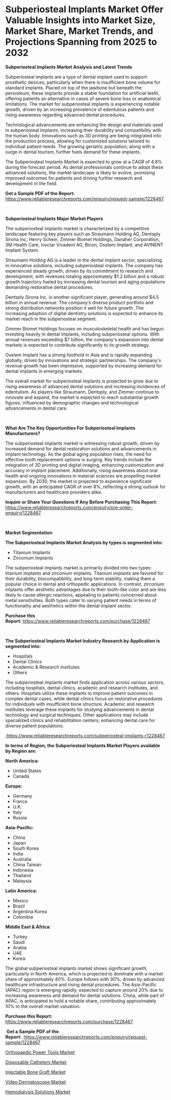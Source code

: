 <p><h1>Subperiosteal Implants Market Offer Valuable Insights into Market Size, Market Share, Market Trends, and Projections Spanning from 2025 to 2032</h1></p><p><strong>Subperiosteal Implants Market Analysis and Latest Trends</strong></p>
<p><p>Subperiosteal implants are a type of dental implant used to support prosthetic devices, particularly when there is insufficient bone volume for standard implants. Placed on top of the jawbone but beneath the periosteum, these implants provide a stable foundation for artificial teeth, offering patients an alternative in cases of severe bone loss or anatomical limitations. The market for subperiosteal implants is experiencing notable growth, driven by an increasing prevalence of edentulous patients and rising awareness regarding advanced dental procedures.</p><p>Technological advancements are enhancing the design and materials used in subperiosteal implants, increasing their durability and compatibility with the human body. Innovations such as 3D printing are being integrated into the production process, allowing for customized solutions tailored to individual patient needs. The growing geriatric population, along with a surge in dental tourism, further fuels demand for these implants.</p><p>The Subperiosteal Implants Market is expected to grow at a CAGR of 4.8% during the forecast period. As dental professionals continue to adopt these advanced solutions, the market landscape is likely to evolve, promising improved outcomes for patients and driving further research and development in the field.</p></p>
<p><strong>Get a Sample PDF of the Report:&nbsp;</strong> <a href="https://www.reliableresearchreports.com/enquiry/request-sample/1228467?utm_campaign=117&utm_medium=2&utm_source=Github&utm_content=ia&utm_term=03032025&utm_id=subperiosteal-implants">https://www.reliableresearchreports.com/enquiry/request-sample/1228467</a></p>
<p>&nbsp;</p>
<p><strong>Subperiosteal Implants Major Market Players</strong></p>
<p><p>The subperiosteal implants market is characterized by a competitive landscape featuring key players such as Straumann Holding AG, Dentsply Sirona Inc, Henry Schein, Zimmer Biomet Holdings, Danaher Corporation, 3M Health Care, Ivoclar Vivadent AG, Bicon, Osstem Implant, and AVINENT Implant System. </p><p>Straumann Holding AG is a leader in the dental implant sector, specializing in innovative solutions, including subperiosteal implants. The company has experienced steady growth, driven by its commitment to research and development, with revenues totaling approximately $1.2 billion and a robust growth trajectory fueled by increasing dental tourism and aging populations demanding restorative dental procedures.</p><p>Dentsply Sirona Inc. is another significant player, generating around $4.5 billion in annual revenue. The company’s diverse product portfolio and strong distribution networks position it well for future growth. The increasing adoption of digital dentistry solutions is expected to enhance its market reach in the subperiosteal segment.</p><p>Zimmer Biomet Holdings focuses on musculoskeletal health and has begun investing heavily in dental implants, including subperiosteal options. With annual revenues exceeding $7 billion, the company's expansion into dental markets is expected to contribute significantly to its growth strategy.</p><p>Osstem Implant has a strong foothold in Asia and is rapidly expanding globally, driven by innovations and strategic partnerships. The company's revenue growth has been impressive, supported by increasing demand for dental implants in emerging markets.</p><p>The overall market for subperiosteal implants is projected to grow due to rising awareness of advanced dental solutions and increasing incidences of edentulism. As players like Straumann, Dentsply, and Zimmer continue to innovate and expand, the market is expected to reach substantial growth figures, influenced by demographic changes and technological advancements in dental care.</p></p>
<p>&nbsp;</p>
<p><strong>What Are The Key Opportunities For Subperiosteal Implants Manufacturers?</strong></p>
<p><p>The subperiosteal implants market is witnessing robust growth, driven by increased demand for dental restoration solutions and advancements in implant technology. As the global aging population rises, the need for effective tooth replacement options is surging. Key trends include the integration of 3D printing and digital imaging, enhancing customization and accuracy in implant placement. Additionally, rising awareness about oral health and ongoing innovations in material sciences are propelling market expansion. By 2030, the market is projected to experience significant growth, with an anticipated CAGR of over 8%, reflecting a strong outlook for manufacturers and healthcare providers alike.</p></p>
<p><strong>Inquire or Share Your Questions If Any Before Purchasing This Report:</strong> <a href="https://www.reliableresearchreports.com/enquiry/pre-order-enquiry/1228467?utm_campaign=117&utm_medium=2&utm_source=Github&utm_content=ia&utm_term=03032025&utm_id=subperiosteal-implants">https://www.reliableresearchreports.com/enquiry/pre-order-enquiry/1228467</a></p>
<p>&nbsp;</p>
<p><strong>Market Segmentation</strong></p>
<p><strong>The Subperiosteal Implants Market Analysis by types is segmented into:</strong></p>
<p><ul><li>Titanium Implants</li><li>Zirconium Implants</li></ul></p>
<p><p>The subperiosteal implants market is primarily divided into two types: titanium implants and zirconium implants. Titanium implants are favored for their durability, biocompatibility, and long-term stability, making them a popular choice in dental and orthopedic applications. In contrast, zirconium implants offer aesthetic advantages due to their tooth-like color and are less likely to cause allergic reactions, appealing to patients concerned about metal sensitivities. Both types cater to varying patient needs in terms of functionality and aesthetics within the dental implant sector.</p></p>
<p><strong>Purchase this Report:&nbsp;</strong><a href="https://www.reliableresearchreports.com/purchase/1228467?utm_campaign=117&utm_medium=2&utm_source=Github&utm_content=ia&utm_term=03032025&utm_id=subperiosteal-implants">https://www.reliableresearchreports.com/purchase/1228467</a></p>
<p>&nbsp;</p>
<p><strong>The Subperiosteal Implants Market Industry Research by Application is segmented into:</strong></p>
<p><ul><li>Hospitals</li><li>Dental Clinics</li><li>Academic & Research Institutes</li><li>Others</li></ul></p>
<p><p>The subperiosteal implants market finds application across various sectors, including hospitals, dental clinics, academic and research institutes, and others. Hospitals utilize these implants to improve patient outcomes in complex dental cases, while dental clinics focus on restorative procedures for individuals with insufficient bone structure. Academic and research institutes leverage these implants for studying advancements in dental technology and surgical techniques. Other applications may include specialized clinics and rehabilitation centers, enhancing dental care for diverse patient populations.</p></p>
<p><a href="https://www.reliableresearchreports.com/subperiosteal-implants-r1228467?utm_campaign=117&utm_medium=2&utm_source=Github&utm_content=ia&utm_term=03032025&utm_id=subperiosteal-implants">&nbsp;https://www.reliableresearchreports.com/subperiosteal-implants-r1228467</a></p>
<p><strong>In terms of Region, the Subperiosteal Implants Market Players available by Region are:</strong></p>
<p>
    <p> <strong> North America: </strong>
        <ul>
            <li>United States</li>
            <li>Canada</li>
        </ul>
        </p> 
    <p> <strong> Europe: </strong>
        <ul>
            <li>Germany</li>
            <li>France</li>
            <li>U.K.</li>
            <li>Italy</li>
            <li>Russia</li>
        </ul>
        </p> 
    <p> <strong> Asia-Pacific: </strong>
        <ul>
            <li>China</li>
            <li>Japan</li>
            <li>South Korea</li>
            <li>India</li>
            <li>Australia</li>
            <li>China Taiwan</li>
            <li>Indonesia</li>
            <li>Thailand</li>
            <li>Malaysia</li>
        </ul>
        </p> 
    <p> <strong> Latin America: </strong>
        <ul>
            <li>Mexico</li>
            <li>Brazil</li>
            <li>Argentina Korea</li>
            <li>Colombia</li>
        </ul>
        </p> 
    <p> <strong> Middle East & Africa: </strong>
        <ul>
            <li>Turkey</li>
            <li>Saudi</li>
            <li>Arabia</li>
            <li>UAE</li>
            <li>Korea</li>
        </ul>
    </p>
    </p>
<p><p>The global subperiosteal implants market shows significant growth, particularly in North America, which is projected to dominate with a market share of approximately 40%. Europe follows with 30%, driven by advanced healthcare infrastructure and rising dental procedures. The Asia-Pacific (APAC) region is emerging rapidly, expected to capture around 20% due to increasing awareness and demand for dental solutions. China, while part of APAC, is anticipated to hold a notable share, contributing approximately 10% to the overall market valuation.</p></p>
<p><strong>Purchase this Report: </strong><a href="https://www.reliableresearchreports.com/purchase/1228467?utm_campaign=117&utm_medium=2&utm_source=Github&utm_content=ia&utm_term=03032025&utm_id=subperiosteal-implants">https://www.reliableresearchreports.com/purchase/1228467</a></p>
<p>&nbsp;<strong>Get a Sample PDF of the Report:&nbsp;&nbsp;</strong><a href="https://www.reliableresearchreports.com/enquiry/request-sample/1228467?utm_campaign=117&utm_medium=2&utm_source=Github&utm_content=ia&utm_term=03032025&utm_id=subperiosteal-implants">https://www.reliableresearchreports.com/enquiry/request-sample/1228467</a></p>
<p><strong></strong></p>
<p><p><a href="https://github.com/JakirUddin651/Market-Research-Report-List-1/blob/main/orthopaedic-power-tools-market.md?utm_campaign=117&utm_medium=2&utm_source=Github&utm_content=ia&utm_term=03032025&utm_id=subperiosteal-implants">Orthopaedic Power Tools Market</a></p><p><a href="https://github.com/gerdabatiskzv9/Market-Research-Report-List-1/blob/main/disposable-catheters-market.md?utm_campaign=117&utm_medium=2&utm_source=Github&utm_content=ia&utm_term=03032025&utm_id=subperiosteal-implants">Disposable Catheters Market</a></p><p><a href="https://github.com/AKSHATREPORTPRIME/Market-Research-Report-List-7/blob/main/injectable-bone-graft-market.md?utm_campaign=117&utm_medium=2&utm_source=Github&utm_content=ia&utm_term=03032025&utm_id=subperiosteal-implants">Injectable Bone Graft Market</a></p><p><a href="https://github.com/irfadac/Market-Research-Report-List-5/blob/main/video-dermatoscope-market.md?utm_campaign=117&utm_medium=2&utm_source=Github&utm_content=ia&utm_term=03032025&utm_id=subperiosteal-implants">Video Dermatoscope Market</a></p><p><a href="https://github.com/bensemilia864/Market-Research-Report-List-1/blob/main/hemodialysis-solutions-market.md?utm_campaign=117&utm_medium=2&utm_source=Github&utm_content=ia&utm_term=03032025&utm_id=subperiosteal-implants">Hemodialysis Solutions Market</a></p></p>